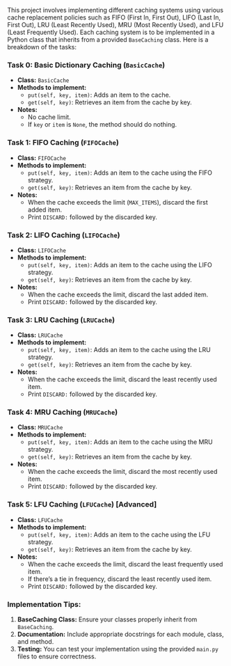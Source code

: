 This project involves implementing different caching systems using various cache replacement policies such as FIFO (First In, First Out), LIFO (Last In, First Out), LRU (Least Recently Used), MRU (Most Recently Used), and LFU (Least Frequently Used). Each caching system is to be implemented in a Python class that inherits from a provided `BaseCaching` class. Here is a breakdown of the tasks:

### Task 0: Basic Dictionary Caching (`BasicCache`)

- **Class:** `BasicCache`
- **Methods to implement:**
  - `put(self, key, item)`: Adds an item to the cache.
  - `get(self, key)`: Retrieves an item from the cache by key.
- **Notes:**
  - No cache limit.
  - If `key` or `item` is `None`, the method should do nothing.

### Task 1: FIFO Caching (`FIFOCache`)

- **Class:** `FIFOCache`
- **Methods to implement:**
  - `put(self, key, item)`: Adds an item to the cache using the FIFO strategy.
  - `get(self, key)`: Retrieves an item from the cache by key.
- **Notes:**
  - When the cache exceeds the limit (`MAX_ITEMS`), discard the first added item.
  - Print `DISCARD:` followed by the discarded key.

### Task 2: LIFO Caching (`LIFOCache`)

- **Class:** `LIFOCache`
- **Methods to implement:**
  - `put(self, key, item)`: Adds an item to the cache using the LIFO strategy.
  - `get(self, key)`: Retrieves an item from the cache by key.
- **Notes:**
  - When the cache exceeds the limit, discard the last added item.
  - Print `DISCARD:` followed by the discarded key.

### Task 3: LRU Caching (`LRUCache`)

- **Class:** `LRUCache`
- **Methods to implement:**
  - `put(self, key, item)`: Adds an item to the cache using the LRU strategy.
  - `get(self, key)`: Retrieves an item from the cache by key.
- **Notes:**
  - When the cache exceeds the limit, discard the least recently used item.
  - Print `DISCARD:` followed by the discarded key.

### Task 4: MRU Caching (`MRUCache`)

- **Class:** `MRUCache`
- **Methods to implement:**
  - `put(self, key, item)`: Adds an item to the cache using the MRU strategy.
  - `get(self, key)`: Retrieves an item from the cache by key.
- **Notes:**
  - When the cache exceeds the limit, discard the most recently used item.
  - Print `DISCARD:` followed by the discarded key.

### Task 5: LFU Caching (`LFUCache`) [Advanced]

- **Class:** `LFUCache`
- **Methods to implement:**
  - `put(self, key, item)`: Adds an item to the cache using the LFU strategy.
  - `get(self, key)`: Retrieves an item from the cache by key.
- **Notes:**
  - When the cache exceeds the limit, discard the least frequently used item.
  - If there’s a tie in frequency, discard the least recently used item.
  - Print `DISCARD:` followed by the discarded key.

### Implementation Tips:

1. **BaseCaching Class:** Ensure your classes properly inherit from `BaseCaching`.
2. **Documentation:** Include appropriate docstrings for each module, class, and method.
3. **Testing:** You can test your implementation using the provided `main.py` files to ensure correctness.
